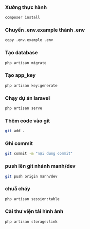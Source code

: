 ### Xưởng thực hành 
```bash
composer install
```
### Chuyển .env.example thành .env
```bash
copy .env.example .env
```
### Tạo database
```bash
php artisan migrate
```
### Tạo app_key
```bash
php artisan key:generate
```
### Chạy dự án laravel
```bash
php artisan serve
```
### Thêm code vào git
```bash
git add .
```
### Ghi commit 
```bash
git commit -m "nội dung commit"
```
### push lên git nhánh manh/dev
```bash
git push origin manh/dev
```
### chuẵ cháy
```bash
php artisan session:table
```
### Cài thư viện tải hình ảnh
```bash
php artisan storage:link
```